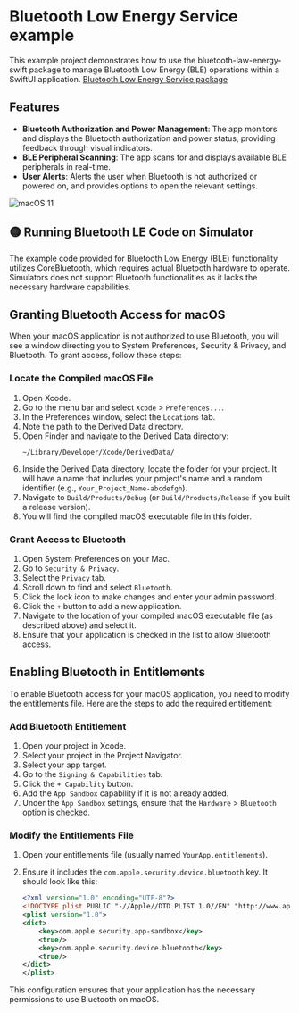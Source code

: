 
# Bluetooth Low Energy Service example

This example project demonstrates how to use the bluetooth-law-energy-swift package to manage Bluetooth Low Energy (BLE) operations within a SwiftUI application.
[Bluetooth Low Energy Service package](https://github.com/The-Igor/bluetooth-law-energy-swift)

## Features
- **Bluetooth Authorization and Power Management**: The app monitors and displays the Bluetooth authorization and power status, providing feedback through visual indicators.
- **BLE Peripheral Scanning**: The app scans for and displays available BLE peripherals in real-time.
- **User Alerts**: Alerts the user when Bluetooth is not authorized or powered on, and provides options to open the relevant settings.

 ![macOS 11](https://github.com/The-Igor/bluetooth-law-energy-swift/blob/main/img/ble_mac.png) 
 
## 🟡 Running Bluetooth LE Code on Simulator


The example code provided for Bluetooth Low Energy (BLE) functionality utilizes CoreBluetooth, which requires actual Bluetooth hardware to operate. Simulators does not support Bluetooth functionalities as it lacks the necessary hardware capabilities.

## Granting Bluetooth Access for macOS

When your macOS application is not authorized to use Bluetooth, you will see a window directing you to System Preferences, Security & Privacy, and Bluetooth. To grant access, follow these steps:

### Locate the Compiled macOS File

1. Open Xcode.
2. Go to the menu bar and select `Xcode` > `Preferences...`.
3. In the Preferences window, select the `Locations` tab.
4. Note the path to the Derived Data directory.
5. Open Finder and navigate to the Derived Data directory:
   ```shell
   ~/Library/Developer/Xcode/DerivedData/
   ```
6. Inside the Derived Data directory, locate the folder for your project. It will have a name that includes your project's name and a random identifier (e.g., `Your_Project_Name-abcdefgh`).
7. Navigate to `Build/Products/Debug` (or `Build/Products/Release` if you built a release version).
8. You will find the compiled macOS executable file in this folder.

### Grant Access to Bluetooth

1. Open System Preferences on your Mac.
2. Go to `Security & Privacy`.
3. Select the `Privacy` tab.
4. Scroll down to find and select `Bluetooth`.
5. Click the lock icon to make changes and enter your admin password.
6. Click the `+` button to add a new application.
7. Navigate to the location of your compiled macOS executable file (as described above) and select it.
8. Ensure that your application is checked in the list to allow Bluetooth access.

## Enabling Bluetooth in Entitlements

To enable Bluetooth access for your macOS application, you need to modify the entitlements file. Here are the steps to add the required entitlement:

### Add Bluetooth Entitlement

1. Open your project in Xcode.
2. Select your project in the Project Navigator.
3. Select your app target.
4. Go to the `Signing & Capabilities` tab.
5. Click the `+ Capability` button.
6. Add the `App Sandbox` capability if it is not already added.
7. Under the `App Sandbox` settings, ensure that the `Hardware` > `Bluetooth` option is checked.

### Modify the Entitlements File

1. Open your entitlements file (usually named `YourApp.entitlements`).
2. Ensure it includes the `com.apple.security.device.bluetooth` key. It should look like this:

   ```xml
   <?xml version="1.0" encoding="UTF-8"?>
   <!DOCTYPE plist PUBLIC "-//Apple//DTD PLIST 1.0//EN" "http://www.apple.com/DTDs/PropertyList-1.0.dtd">
   <plist version="1.0">
   <dict>
       <key>com.apple.security.app-sandbox</key>
       <true/>
       <key>com.apple.security.device.bluetooth</key>
       <true/>
   </dict>
   </plist>
   ```

This configuration ensures that your application has the necessary permissions to use Bluetooth on macOS.
